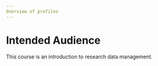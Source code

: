 ```yaml
---
Overview of profiles 
---
```


# Intended Audience 

This course is an introduction to research data management. 
